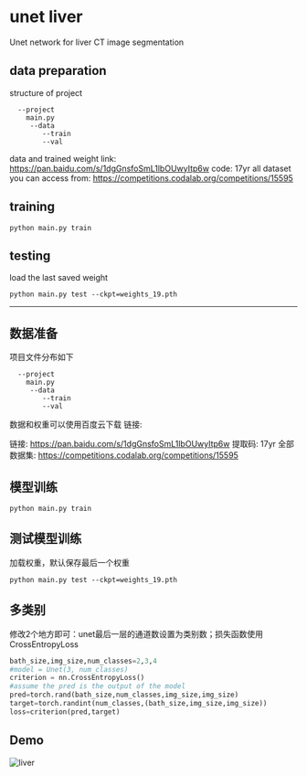 # unet liver
Unet network for liver CT image segmentation
## data preparation
structure of project
```
  --project
  	main.py
  	 --data
   		--train
   		--val
```
data and trained weight link: https://pan.baidu.com/s/1dgGnsfoSmL1lbOUwyItp6w code: 17yr 
all dataset you can access from: https://competitions.codalab.org/competitions/15595

## training
```
python main.py train
```

## testing
load the last saved weight
```
python main.py test --ckpt=weights_19.pth
```
----

## 数据准备
项目文件分布如下
```
  --project
  	main.py
  	 --data
   		--train
   		--val
```

数据和权重可以使用百度云下载 链接: 

链接: https://pan.baidu.com/s/1dgGnsfoSmL1lbOUwyItp6w 提取码: 17yr
全部数据集: https://competitions.codalab.org/competitions/15595

## 模型训练
```
python main.py train
```

## 测试模型训练
加载权重，默认保存最后一个权重
```
python main.py test --ckpt=weights_19.pth
```
## 多类别
修改2个地方即可：unet最后一层的通道数设置为类别数；损失函数使用CrossEntropyLoss
```python
bath_size,img_size,num_classes=2,3,4
#model = Unet(3, num_classes)
criterion = nn.CrossEntropyLoss()
#assume the pred is the output of the model
pred=torch.rand(bath_size,num_classes,img_size,img_size)
target=torch.randint(num_classes,(bath_size,img_size,img_size))
loss=criterion(pred,target)
```

## Demo
![liver](https://img-blog.csdn.net/20180508083935908)
